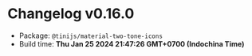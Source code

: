 # Changelog v0.16.0

- Package: `@tinijs/material-two-tone-icons`
- Build time: **Thu Jan 25 2024 21:47:26 GMT+0700 (Indochina Time)**

